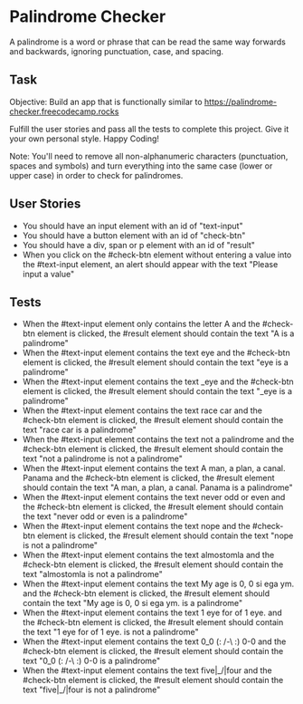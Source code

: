 # Palindrome Checker

A palindrome is a word or phrase that can be read the same way forwards and backwards, ignoring punctuation, case, and spacing.

## Task

Objective: Build an app that is functionally similar to https://palindrome-checker.freecodecamp.rocks

Fulfill the user stories and pass all the tests to complete this project. Give it your own personal style. Happy Coding!

Note: You'll need to remove all non-alphanumeric characters (punctuation, spaces and symbols) and turn everything into the same case (lower or upper case) in order to check for palindromes.

## User Stories

- You should have an input element with an id of "text-input"
- You should have a button element with an id of "check-btn"
- You should have a div, span or p element with an id of "result"
- When you click on the #check-btn element without entering a value into the #text-input element, an alert should appear with the text "Please input a value"

## Tests

- When the #text-input element only contains the letter A and the #check-btn element is clicked, the #result element should contain the text "A is a palindrome"
- When the #text-input element contains the text eye and the #check-btn element is clicked, the #result element should contain the text "eye is a palindrome"
- When the #text-input element contains the text \_eye and the #check-btn element is clicked, the #result element should contain the text "\_eye is a palindrome"
- When the #text-input element contains the text race car and the #check-btn element is clicked, the #result element should contain the text "race car is a palindrome"
- When the #text-input element contains the text not a palindrome and the #check-btn element is clicked, the #result element should contain the text "not a palindrome is not a palindrome"
- When the #text-input element contains the text A man, a plan, a canal. Panama and the #check-btn element is clicked, the #result element should contain the text "A man, a plan, a canal. Panama is a palindrome"
- When the #text-input element contains the text never odd or even and the #check-btn element is clicked, the #result element should contain the text "never odd or even is a palindrome"
- When the #text-input element contains the text nope and the #check-btn element is clicked, the #result element should contain the text "nope is not a palindrome"
- When the #text-input element contains the text almostomla and the #check-btn element is clicked, the #result element should contain the text "almostomla is not a palindrome"
- When the #text-input element contains the text My age is 0, 0 si ega ym. and the #check-btn element is clicked, the #result element should contain the text "My age is 0, 0 si ega ym. is a palindrome"
- When the #text-input element contains the text 1 eye for of 1 eye. and the #check-btn element is clicked, the #result element should contain the text "1 eye for of 1 eye. is not a palindrome"
- When the #text-input element contains the text 0_0 (: /-\ :) 0-0 and the #check-btn element is clicked, the #result element should contain the text "0_0 (: /-\ :) 0-0 is a palindrome"
- When the #text-input element contains the text five|\_/|four and the #check-btn element is clicked, the #result element should contain the text "five|\_/|four is not a palindrome"
